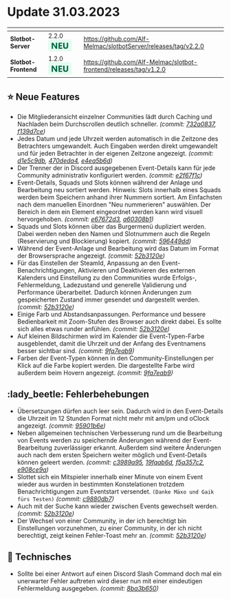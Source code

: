 # Update 31.03.2023

<table data-card-size="large" data-view="cards"><thead><tr><th></th><th></th><th data-hidden></th><th data-hidden data-card-target data-type="content-ref"></th></tr></thead><tbody><tr><td><strong>Slotbot-Server</strong></td><td>2.2.0 <img src="../../.gitbook/assets/Badge-New.png" alt="Neu" data-size="line"></td><td></td><td><a href="https://github.com/Alf-Melmac/slotbotServer/releases/tag/v2.2.0">https://github.com/Alf-Melmac/slotbotServer/releases/tag/v2.2.0</a></td></tr><tr><td><strong>Slotbot-Frontend</strong></td><td>1.2.0 <img src="../../.gitbook/assets/Badge-New.png" alt="Neu" data-size="line"></td><td></td><td><a href="https://github.com/Alf-Melmac/slotbot-frontend/releases/tag/v1.2.0">https://github.com/Alf-Melmac/slotbot-frontend/releases/tag/v1.2.0</a></td></tr></tbody></table>

## :star: Neue Features

* Die Mitgliederansicht einzelner Communities lädt durch Caching und Nachladen beim Durchscrollen deutlich schneller. _(commit:_ [_732a0837_](https://github.com/Alf-Melmac/slotbot-frontend/commit/732a0837a9730daecb82f7f536ae6af567a3b7bb)_,_ [_f139d7ce_](https://github.com/Alf-Melmac/slotbotServer/commit/f139d7cef90cca341480bf7f53704f0b7a78e3af)_)_
* Jedes Datum und jede Uhrzeit werden automatisch in die Zeitzone des Betrachters umgewandelt. Auch Eingaben werden direkt umgewandelt und für jeden Betrachter in der eigenen Zeitzone angezeigt. _(commit:_ [_d1e5c9db_](https://github.com/Alf-Melmac/slotbot-frontend/commit/d1e5c9db1811bd97004636541e819a098ccad740)_,_ [_470deda4_](https://github.com/Alf-Melmac/slotbotServer/commit/470deda4e8e951863ba0171208272ae5924be205)_,_ [_e4ea5b6d_](https://github.com/Alf-Melmac/slotbotServer/commit/e4ea5b6d24e54e5e6375a71dca65d254f7a3e956)_)_
* Der Trenner der in Discord ausgegebenen Event-Details kann für jede Community administrativ konfiguriert werden. _(commit:_ [_e2f67f1c_](https://github.com/Alf-Melmac/slotbotServer/commit/e2f67f1c79fd6a1a4bb66ef4f206d4d19245705e)_)_
* Event-Details, Squads und Slots können während der Anlage und Bearbeitung neu sortiert werden. Hinweis: Slots innerhalb eines Squads werden beim Speichern anhand ihrer Nummern sortiert. Am Einfachsten nach dem manuellen Einordnen "Neu nummerieren" auswählen. Der Bereich in dem ein Element eingeordnet werden kann wird visuell hervorgehoben. _(commit:_ [_e67672d3_](https://github.com/Alf-Melmac/slotbot-frontend/commit/e67672d3a7f734e0a971bd80d5bd4d5ab7c24505)_,_ [_a60308b1_](https://github.com/Alf-Melmac/slotbot-frontend/commit/a60308b1e86268b454863d1319d192b403a459f8)_)_
* Squads und Slots können über das Burgermenü dupliziert werden. Dabei werden neben den Namen und Slotnummern auch die Regeln (Reservierung und Blockierung) kopiert. _(commit:_ [_596449dd_](https://github.com/Alf-Melmac/slotbot-frontend/commit/596449dd42ecf614aa339be6819b52d3cc5bd141)_)_
* Während der Event-Anlage und Bearbeitung wird das Datum im Format der Browsersprache angezeigt. _(commit:_ [_52b3120e_](https://github.com/Alf-Melmac/slotbot-frontend/commit/52b3120e0b19a40756e519a743e10bc6785f5433)_)_
* Für das Einstellen der SteamId, Anpassung an den Event-Benachrichtigungen, Aktivieren und Deaktivieren des externen Kalenders und Einstellung zu den Communities wurde Erfolgs-, Fehlermeldung, Ladezustand und generelle Validierung und Performance überarbeitet. Dadurch können Änderungen zum gespeicherten Zustand immer gesendet und dargestellt werden. _(commit:_ [_52b3120e_](https://github.com/Alf-Melmac/slotbot-frontend/commit/52b3120e0b19a40756e519a743e10bc6785f5433)_)_
* Einige Farb und Abstandsanpassungen. Performance und bessere Bedienbarkeit mit Zoom-Stufen des Browser auch direkt dabei. Es sollte sich alles etwas runder anfühlen. _(commit:_ [_52b3120e_](https://github.com/Alf-Melmac/slotbot-frontend/commit/52b3120e0b19a40756e519a743e10bc6785f5433)_)_
* Auf kleinen Bildschirmen wird im Kalender die Event-Typen-Farbe ausgeblendet, damit die Uhrzeit und der Anfang des Eventnamens besser sichtbar sind. _(commit:_ [_9fa7eab9_](https://github.com/Alf-Melmac/slotbot-frontend/commit/9fa7eab94c9085c70646062e9f24aeee8f1a2f5b)_)_
* Farben der Event-Typen können in den Community-Einstellungen per Klick auf die Farbe kopiert werden. Die dargestellte Farbe wird außerdem beim Hovern angezeigt. _(commit:_ [_9fa7eab9_](https://github.com/Alf-Melmac/slotbot-frontend/commit/9fa7eab94c9085c70646062e9f24aeee8f1a2f5b)_)_

## :lady\_beetle: Fehlerbehebungen

* Übersetzungen dürfen auch leer sein. Dadurch wird in den Event-Details die Uhrzeit im 12 Stunden Format nicht mehr mit am/pm und oClock angezeigt. _(commit:_ [_95901b6e_](https://github.com/Alf-Melmac/slotbot-frontend/commit/95901b6ec9c0f1e860c32d409fa6f942015a1ae6)_)_
* Neben allgemeinen technischen Verbesserung rund um die Bearbeitung von Events werden zu speichernde Änderungen während der Event-Bearbeitung zuverlässiger erkannt. Außerdem sind weitere Änderungen auch nach dem ersten Speichern weiter möglich und Event-Details können geleert werden. _(commit:_ [_c3989a95_](https://github.com/Alf-Melmac/slotbot-frontend/commit/c3989a959edff82c40a4a7716bf009d6180d687e)_,_ [_19faab6d_](https://github.com/Alf-Melmac/slotbot-frontend/commit/19faab6db9f59587b57cc110bab532bdc3735fce)_,_ [_f5a357c2_](https://github.com/Alf-Melmac/slotbotServer/commit/f5a357c2b8b732dc5f93b455eec6858d84cfccac)_,_ [_e908ce9a_](https://github.com/Alf-Melmac/slotbotServer/commit/e908ce9a4bdf42f4d598973a359b93aa40133882)_)_
* Slottet sich ein Mitspieler innerhalb einer Minute von einem Event wieder aus wurden in bestimmten Konstelationen trotzdem Benachrichtigungen zum Eventstart versendet. `(Danke Mäxo und Gaik fürs Testen)` _(commit:_ [_c9880db7_](https://github.com/Alf-Melmac/slotbotServer/commit/c9880db7ba80fc5a498ec3ac375574ac1402d336)_)_
* Auch mit der Suche kann wieder zwischen Events gewechselt werden. _(commit:_ [_52b3120e_](https://github.com/Alf-Melmac/slotbot-frontend/commit/52b3120e0b19a40756e519a743e10bc6785f5433)_)_
* Der Wechsel von einer Community, in der ich berechtigt bin Einstellungen vorzunehmen, zu einer Community, in der ich nicht berechtigt, zeigt keinen Fehler-Toast mehr an. _(commit:_ [_52b3120e_](https://github.com/Alf-Melmac/slotbot-frontend/commit/52b3120e0b19a40756e519a743e10bc6785f5433)_)_

## 🔨 Technisches

* Sollte bei einer Antwort auf einen Discord Slash Command doch mal ein unerwarter Fehler auftreten wird dieser nun mit einer eindeutigen Fehlermeldung ausgegeben. _(commit:_ [_8ba3b650_](https://github.com/Alf-Melmac/slotbotServer/commit/8ba3b6505b9598120bc1f379771ec4a667ea0ad5)_)_
